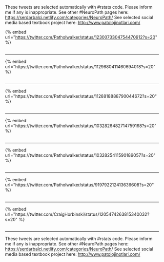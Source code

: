 

These tweets are selected automatically with #rstats code. Please inform me if any is inappropriate.
See other #NeuroPath pages here: https://serdarbalci.netlify.com/categories/NeuroPath/ 
See selected social media based textbook project here: http://www.patolojinotlari.com/

{% embed url="https://twitter.com/Patholwalker/status/1230073304754470912?s=20" %}<br>
<br>
<hr>
{% embed url="https://twitter.com/Patholwalker/status/1129680411460694018?s=20" %}<br>
<br>
<hr>
{% embed url="https://twitter.com/Patholwalker/status/1128818888790044672?s=20" %}<br>
<br>
<hr>
{% embed url="https://twitter.com/Patholwalker/status/1032826482714759168?s=20" %}<br>
<br>
<hr>
{% embed url="https://twitter.com/Patholwalker/status/1032825411590189057?s=20" %}<br>
<br>
<hr>
{% embed url="https://twitter.com/Patholwalker/status/919792212413636608?s=20" %}<br>
<br>
<hr>
{% embed url="https://twitter.com/CraigHorbinski/status/1205474263815340032?s=20" %}<br>
<br>
<hr>


These tweets are selected automatically with #rstats code. Please inform me if any is inappropriate.
See other #NeuroPath pages here: https://serdarbalci.netlify.com/categories/NeuroPath/ 
See selected social media based textbook project here: http://www.patolojinotlari.com/
